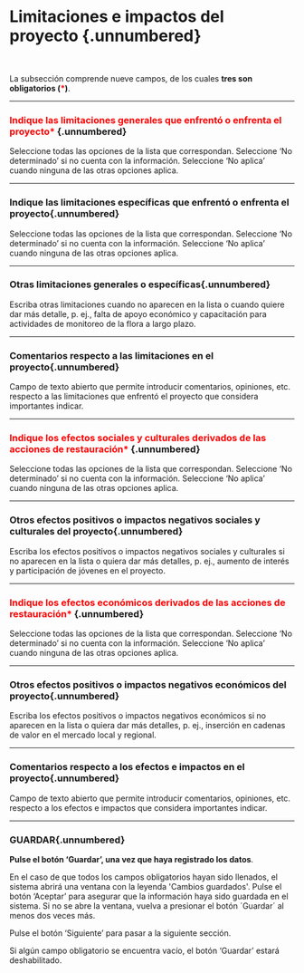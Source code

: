 #   Limitaciones e impactos del proyecto  {.unnumbered}

<br>

La subsección comprende nueve campos, de los cuales **tres son obligatorios (<span style="color:red">\*</span>)**.

----

### <span style="color:red">Indique las limitaciones generales que enfrentó o enfrenta el proyecto\*</span> {.unnumbered}
Seleccione todas las opciones de la lista que correspondan. 
Seleccione ‘No determinado’ si no cuenta con la información. 
Seleccione ‘No aplica’ cuando ninguna de las otras opciones aplica.

----

### Indique las limitaciones específicas que enfrentó o enfrenta el proyecto{.unnumbered}
Seleccione todas las opciones de la lista que correspondan. 
Seleccione ‘No determinado’ si no cuenta con la información. 
Seleccione ‘No aplica’ cuando ninguna de las otras opciones aplica.

----

### Otras limitaciones generales o específicas{.unnumbered}
Escriba otras limitaciones cuando no aparecen en la lista o cuando quiere dar más detalle, p. ej., falta de apoyo económico y capacitación para actividades de monitoreo de la flora a largo plazo.

----

### Comentarios respecto a las limitaciones en el proyecto{.unnumbered}
Campo de texto abierto que permite introducir comentarios, opiniones, etc. respecto a las limitaciones que enfrentó el proyecto que considera importantes indicar.

----

### <span style="color:red">Indique los efectos sociales y culturales derivados de las acciones de restauración\*</span> {.unnumbered}
Seleccione todas las opciones de la lista que correspondan. 
Seleccione ‘No determinado’ si no cuenta con la información. 
Seleccione ‘No aplica’ cuando ninguna de las otras opciones aplica.

----

### Otros efectos positivos o impactos negativos sociales y culturales del proyecto{.unnumbered}
Escriba los efectos positivos o impactos negativos sociales y culturales si no aparecen en la lista o quiera dar más detalles, p. ej., aumento de interés y participación de jóvenes en el proyecto.

----

### <span style="color:red">Indique los efectos económicos derivados de las acciones de restauración\*</span> {.unnumbered}
Seleccione todas las opciones de la lista que correspondan. 
Seleccione ‘No determinado’ si no cuenta con la información. 
Seleccione ‘No aplica’ cuando ninguna de las otras opciones aplica.

----

### Otros efectos positivos o impactos negativos económicos del proyecto{.unnumbered}
Escriba los efectos positivos o impactos negativos económicos si no aparecen en la lista o quiera dar más detalles, p. ej., inserción en cadenas de valor en el mercado local y regional.

----

### Comentarios respecto a los efectos e impactos en el proyecto{.unnumbered}
Campo de texto abierto que permite introducir comentarios, opiniones, etc. respecto a los efectos e impactos que considera importantes indicar.

----

### GUARDAR{.unnumbered}

**Pulse el botón ‘Guardar’, una vez que haya registrado los datos**.

En el caso de que todos los campos obligatorios hayan sido llenados, el sistema abrirá una ventana con la leyenda 'Cambios guardados'. Pulse el botón ‘Aceptar’ para asegurar que la información haya sido guardada en el sistema. Si no se abre la ventana, vuelva a presionar el botón ´Guardar´ al menos dos veces más.

Pulse el botón ‘Siguiente’ para pasar a la siguiente sección. 

Si algún campo obligatorio se encuentra vacío, el botón ‘Guardar’ estará deshabilitado.
